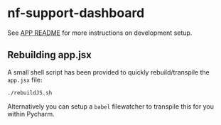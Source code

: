# nf-support-dashboard

See [APP README](src/README.md) for more instructions on development setup.

## Rebuilding app.jsx

A small shell script has been provided to quickly rebuild/transpile the `app.jsx` file:

```sh
./rebuildJS.sh
```

Alternatively you can setup a `babel` filewatcher to transpile this for you within Pycharm.
